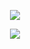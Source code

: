 <p align="center" width="100%">
<image src="https://github.com/user-attachments/assets/962cc738-edd7-4cff-af1d-673f94b1004d"
</p>

<p align="center" width="100%">

</p>

<p align="center" width="100%">
    <img src="https://komarev.com/ghpvc/?username=uffohsnack&label=<3&color=612020"> 

</p>

